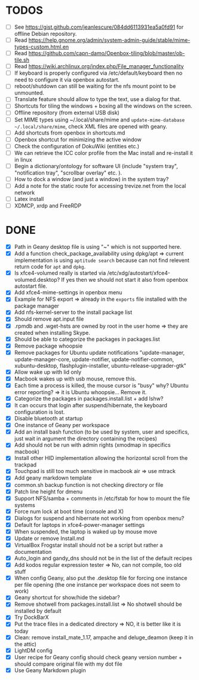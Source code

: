 # TODOS
- [ ] See <https://gist.github.com/jeanlescure/084dd6113931ea5a0fd91> for offline Debian repository.
- [ ] Read <https://help.gnome.org/admin/system-admin-guide/stable/mime-types-custom.html.en>
- [ ] Read <https://github.com/capn-damo/Openbox-tiling/blob/master/ob-tile.sh>
- [ ] Read <https://wiki.archlinux.org/index.php/File_manager_functionality>
- [ ] If keyboard is properly configured via /etc/default/keyboard then no need to configure it via openbox autostart.
- [ ] reboot/shutdown can still be waiting for the nfs mount point to be unmounted.
- [ ] Translate feature should allow to type the text, use a dialog for that.
- [ ] Shortcuts for tiling the windows + boxing all the windows on the screen.
- [ ] Offline repository (from external USB disk)
- [ ] Set MIME types using ~/.local/share/mime and `update-mime-database ~/.local/share/mime`, check XML files are opened with geany.
- [ ] Add shortcuts from openbox in shortcuts.md
- [ ] Openbox shortcut for minimizing the active window
- [ ] Check the configuration of DokuWiki (entities etc.)
- [ ] We can retrieve the ICC color profile from the Mac install and re-install it in linux
- [ ] Begin a dictionary/ontology for software UI (include "system tray", "notification tray", "scrollbar overlay" etc. ).
- [ ] How to dock a window (and just a window) in the system tray?
- [ ] Add a note for the static route for accessing trevize.net from the local network
- [ ] Latex install
- [ ] XDMCP, xrdp and FreeRDP

# DONE
- [x] Path in Geany desktop file is using "~" which is not supported here.
- [x] Add a function check_package_availability using dpkg/apt => current implementation is using `aptitude search` because can not find relevent return code for `apt` and `dpkg`.
- [x] Is xfce4-volumed really is started via /etc/xdg/autostart/xfce4-volumed.desktop? If yes then we should not start it also from openbox autostart file.
- [x] Add xfce4-mime-settings in openbox menu
- [x] Example for NFS export => already in the `exports` file installed with the package manager
- [x] Add nfs-kernel-server to the install package list
- [x] Should remove apt.input file
- [x] .rpmdb and .wget-hsts are owned by root in the user home => they are created when installing Skype.
- [x] Should be able to categorize the packages in packages.list
- [x] Remove package whoopsie
- [x] Remove packages for Ubuntu update notifications "update-manager, update-manager-core, update-notifier, update-notifier-common, xubuntu-desktop, flashplugin-installer, ubuntu-release-upgrader-gtk"
- [x] Allow wake up with lid only
- [x] Macbook wakes up with usb mouse, remove this.
- [x] Each time a process is killed, the mouse cursor is "busy" why? Ubuntu error reporting? => it is Ubuntu whoopsie... Remove it.
- [x] Categorize the packages in packages.install.list + add lshw?
- [x] It can occurs that login after suspend/hibernate, the keyboard configuration is lost. 
- [x] Disable bluetooth at startup
- [x] One instance of Geany per workspace
- [x] Add an install bash function (to be used by system, user and specifics, just wait in argument the directory containing the recipes)
- [x] Add should not be run with admin rights (xmodmap in specifics macbook)
- [x] Install other HID implementation allowing the horizontal scroll from the trackpad
- [x] Touchpad is still too much sensitive in macbook air => use mtrack
- [x] Add geany markdown template
- [x] common.sh backup function is not checking directory or file
- [x] Patch line height for dmenu
- [x] Support NFS/samba + comments in /etc/fstab for how to mount the file systems
- [x] Force num lock at boot time (console and X)
- [x] Dialogs for suspend and hibernate not working from openbox menu?
- [x] Default for laptops in xfce4-power-manager settings
- [x] When suspended, the laptop is waked up by mouse move
- [x] Update or remove Install.md
- [x] VirtualBox Frogstar install should not be a script but rather a documentation
- [x] Auto_login and gandy_dns should not be in the list of the default recipes
- [x] Add kodos regular expression tester => No, can not compile, too old stuff
- [x] When config Geany, also put the .desktop file for forcing one instance per file opening (the one instance per workspace does not seem to work)
- [x] Geany shortcut for show/hide the sidebar?
- [x] Remove shotwell from packages.install.list => No shotwell should be installed by default
- [x] Try DockBarX
- [x] Put the trace files in a dedicated directory => NO, it is better like it is today
- [x] Clean: remove install_mate_1.17, ampache and deluge_deamon (keep it in the attic)
- [x] LightDM config
- [x] User recipe for Geany config should check geany version number + should compare original file with my dot file
- [x] Use Geany Markdown plugin
